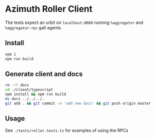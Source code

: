 # Azimuth Roller Client

The tests expect an urbit on `localhost:8080` running `%aggregator` and `%aggregator-rpc` gall agents.

## Install

```bash
npm i
npm run build
```

## Generate client and docs

```bash
rm -rf docs
cd ./client/typescript
npm install && npm run build
mv docs ../../../.
git add . && git commit -m 'add new docs' && git push origin master
```

## Usage

See `./tests/roller.tests.ts` for examples of using the RPCs

